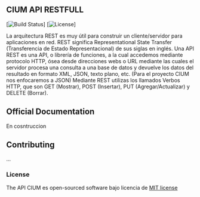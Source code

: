 ## CIUM API RESTFULL

[![Build Status](https://travis-ci.org/laravel/framework.svg)]
[![License](https://poser.pugx.org/laravel/framework/license.svg)]

La arquitectura REST es muy útil para construir un cliente/servidor para aplicaciones en red. REST significa Representational State Transfer (Transferencia de Estado Representacional) de sus siglas en inglés. Una API REST es una API, o librería de funciones, a la cual accedemos mediante protocolo HTTP, ósea desde direcciones webs o URL mediante las cuales el servidor procesa una consulta a una base de datos y devuelve los datos del resultado en formato XML, JSON, texto plano, etc. (Para el proyecto CIUM nos enfocaremos a JSON) Mediante REST utilizas los llamados Verbos HTTP, que son GET (Mostrar), POST (Insertar), PUT (Agregar/Actualizar) y DELETE (Borrar).

## Official Documentation

En cosntruccion

## Contributing

...

### License

The API CIUM es open-sourced software bajo licencia de [MIT license](http://opensource.org/licenses/MIT)